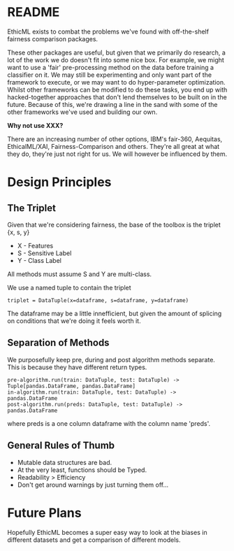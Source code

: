 # **README**

EthicML exists to combat the problems we've found with off-the-shelf fairness comparison packages.

These other packages are useful, but given that we primarily do research, a lot of the work we do doesn't fit into some nice box. For example, we might want to use a 'fair' pre-processing method on the data before training a classifier on it. We may still be experimenting and only want part of the framework to execute, or we may want to do hyper-parameter optimization. Whilst other frameworks can be modified to do these tasks, you end up with hacked-together approaches that don't lend themselves to be built on in the future. Because of this, we're drawing a line in the sand with some of the other frameworks we've used and building our own.

**Why not use XXX?**

There are an increasing number of other options, IBM's fair-360, Aequitas, EthicalML/XAI, Fairness-Comparison and others. They're all great at what they do, they're just not right for us. We will however be influenced by them.

# **Design Principles**

## The Triplet

Given that we're considering fairness, the base of the toolbox is the triplet {x, s, y}

- X - Features
- S - Sensitive Label
- Y - Class Label

All methods must assume S and Y are multi-class.

We use a named tuple to contain the triplet

    triplet = DataTuple(x=dataframe, s=dataframe, y=dataframe)

The dataframe may be a little innefficient, but given the amount of splicing on conditions that we're doing it feels worth it.

## Separation of Methods

We purposefully keep pre, during and post algorithm methods separate. This is because they have different return types.

    pre-algorithm.run(train: DataTuple, test: DataTuple) -> Tuple[pandas.DataFrame, pandas.DataFrame]
    in-algorithm.run(train: DataTuple, test: DataTuple) -> pandas.DataFrame
    post-algorithm.run(preds: DataTuple, test: DataTuple) -> pandas.DataFrame

where preds is a one column dataframe with the column name 'preds'.

## General Rules of Thumb

- Mutable data structures are bad.
- At the very least, functions should be Typed.
- Readability > Efficiency
- Don't get around warnings by just turning them off...

# Future Plans

Hopefully EthicML becomes a super easy way to look at the biases in different datasets and get a comparison of different models.
